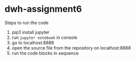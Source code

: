 # dwh-assignment6
Steps to run the code

1. pip3 install jupyter
2. run `jupyter notebook` in console
3. go to localhost:8888
4. open the source file from the repository on localhost:8888
5. run the code blocks in sequence
